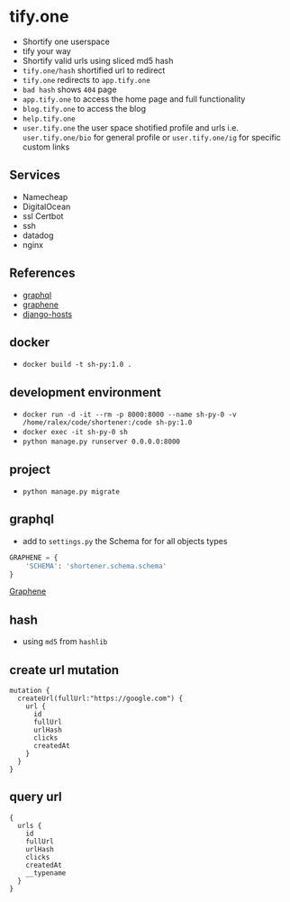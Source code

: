 # tify.one

- Shortify one userspace
- tify your way
- Shortify valid urls using sliced md5 hash
- `tify.one/hash` shortified url to redirect
- `tify.one` redirects to `app.tify.one`
- `bad hash` shows `404` page
- `app.tify.one` to access the home page and full functionality
- `blog.tify.one` to access the blog
- `help.tify.one`
- `user.tify.one` the user space shotified profile and urls i.e. `user.tify.one/bio` for general profile or `user.tify.one/ig` for specific custom links

## Services

- Namecheap
- DigitalOcean
- ssl Certbot
- ssh
- datadog
- nginx

## References

- [graphql](https://graphql.org/)
- [graphene](https://graphene-python.org/)
- [django-hosts](https://django-hosts.readthedocs.io/en/latest/)

## docker

- `docker build -t sh-py:1.0 .`

## development environment

- `docker run -d -it --rm -p 8000:8000 --name sh-py-0 -v /home/ralex/code/shortener:/code sh-py:1.0`
- `docker exec -it sh-py-0 sh`
- `python manage.py runserver 0.0.0.0:8000`

## project

- `python manage.py migrate`

## graphql

- add to `settings.py` the Schema for for all objects types

```python
GRAPHENE = {
    'SCHEMA': 'shortener.schema.schema'
}
```

[Graphene](https://docs.graphene-python.org/projects/django/en/latest/installation/#csrf-exempt)

## hash

- using `md5` from `hashlib`

## create url mutation

```graphene
mutation {
  createUrl(fullUrl:"https://google.com") {
    url {
      id
      fullUrl
      urlHash
      clicks
      createdAt
    }
  }
}
```

## query url

```graphene
{
  urls {
    id
    fullUrl
    urlHash
    clicks
    createdAt
    __typename
  }
}
```
